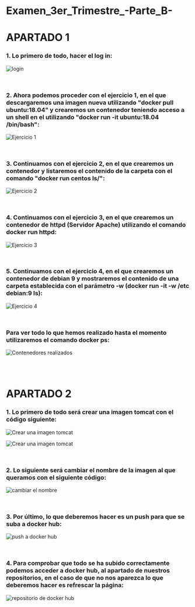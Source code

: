 # Examen_3er_Trimestre_-Parte_B-


# APARTADO 1


### 1. Lo primero de todo, hacer el log in:

![login](https://user-images.githubusercontent.com/91874635/173301170-1c8c9d9e-4844-4e64-902a-aaa11395e613.png)

<br>

### 2. Ahora podemos proceder con el ejercicio 1, en el que descargaremos una imagen nueva utilizando "docker pull ubuntu:18.04" y crearemos un contenedor teniendo acceso a un shell en el utilizando "docker run -it ubuntu:18.04 /bin/bash":

![Ejercicio 1](https://user-images.githubusercontent.com/91874635/173301804-4e76c38f-016a-48ea-b0fa-77120ccaa2be.PNG)

<br>

### 3. Continuamos con el ejercicio 2, en el que crearemos un contenedor y listaremos el contenido de la carpeta con el comando "docker run centos ls/":

![Ejercicio 2](https://user-images.githubusercontent.com/91874635/173305092-e006c096-b6a7-4bdf-b14b-9d7377efe3b0.PNG)

<br>

### 4. Continuamos con el ejercicio 3, en el que crearemos un contenedor de httpd (Servidor Apache) utilizando el comando docker run httpd:

![Ejercicio 3](https://user-images.githubusercontent.com/91874635/173305642-32746a0e-5f64-4836-9fd2-dc098e8b0b56.PNG)

<br>

### 5. Continuamos con el ejercicio 4, en el que crearemos un contenedor de debian 9 y mostraremos el contenido de una carpeta establecida con el parámetro -w (docker run -it -w /etc debian:9 ls):

![Ejercicio 4](https://user-images.githubusercontent.com/91874635/173306556-e5d9c670-69fb-46ed-b10a-bc736fb8d521.PNG)

<br>

### Para ver todo lo que hemos realizado hasta el momento utilizaremos el comando docker ps:
![Contenedores realizados](https://user-images.githubusercontent.com/91874635/173307233-ad223793-d0c9-49d6-bb7e-c330992bb914.PNG)

<br>
<br>

# APARTADO 2


### 1. Lo primero de todo será crear una imagen tomcat con el código siguiente:

![Crear una imagen tomcat](https://user-images.githubusercontent.com/91874635/173310773-ed915bb4-7fab-45db-9ddc-b829e8bc9a9a.PNG)

![Crear una imagen tomcat](https://user-images.githubusercontent.com/91874635/173315643-ae823d7e-4c81-49e0-95f9-59c057678880.PNG)

<br>

### 2. Lo siguiente será cambiar el nombre de la imagen al que queramos con el siguiente código:

![cambiar el nombre](https://user-images.githubusercontent.com/91874635/173314628-af439b35-a650-48eb-8bcc-59fd8c9f0540.PNG)

<br>

### 3. Por último, lo que deberemos hacer es un push para que se suba a docker hub:

![push a docker hub](https://user-images.githubusercontent.com/91874635/173316266-f63c6e32-5d3e-4119-968c-e4c44fd176ae.PNG)

<br>

### 4. Para comprobar que todo se ha subido correctamente podemos acceder a docker hub, al apartado de nuestros repositorios, en el caso de que no nos aparezca lo que deberemos hacer es refrescar la página:

![repositorio de docker hub](https://user-images.githubusercontent.com/91874635/173316762-c2b3ebd7-0670-435f-a187-a0f6138381b7.png)





